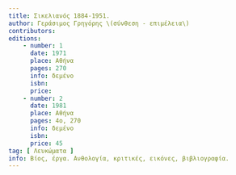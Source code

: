 ```yaml
---
title: Σικελιανός 1884-1951.
author: Γεράσιμος Γρηγόρης \(σύνθεση - επιμέλεια\)
contributors: 
editions: 
    - number: 1
      date: 1971
      place: Αθήνα
      pages: 270
      info: δεμένο
      isbn: 
      price: 
    - number: 2
      date: 1981
      place: Αθήνα
      pages: 4ο, 270
      info: δεμένο
      isbn: 
      price: 45
tag: [ Λευκώματα ]
info: Βίος, έργα. Ανθολογία, κριτικές, εικόνες, βιβλιογραφία.
---
```

